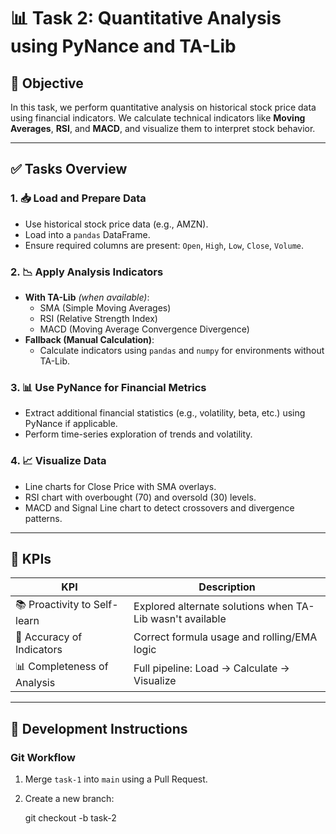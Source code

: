 # 📊 Task 2: Quantitative Analysis using PyNance and TA-Lib

## 📝 Objective
In this task, we perform quantitative analysis on historical stock price data using financial indicators. We calculate technical indicators like **Moving Averages**, **RSI**, and **MACD**, and visualize them to interpret stock behavior.

---

## ✅ Tasks Overview

### 1. 📥 Load and Prepare Data
- Use historical stock price data (e.g., AMZN).
- Load into a `pandas` DataFrame.
- Ensure required columns are present: `Open`, `High`, `Low`, `Close`, `Volume`.

### 2. 📉 Apply Analysis Indicators
- **With TA-Lib** *(when available)*:
  - SMA (Simple Moving Averages)
  - RSI (Relative Strength Index)
  - MACD (Moving Average Convergence Divergence)
- **Fallback (Manual Calculation)**:
  - Calculate indicators using `pandas` and `numpy` for environments without TA-Lib.

### 3. 📊 Use PyNance for Financial Metrics
- Extract additional financial statistics (e.g., volatility, beta, etc.) using PyNance if applicable.
- Perform time-series exploration of trends and volatility.

### 4. 📈 Visualize Data
- Line charts for Close Price with SMA overlays.
- RSI chart with overbought (70) and oversold (30) levels.
- MACD and Signal Line chart to detect crossovers and divergence patterns.

---

## 🧪 KPIs

| KPI                          | Description                                               |
|-----------------------------|-----------------------------------------------------------|
| 📚 Proactivity to Self-learn | Explored alternate solutions when TA-Lib wasn't available |
| 🎯 Accuracy of Indicators    | Correct formula usage and rolling/EMA logic               |
| 📊 Completeness of Analysis  | Full pipeline: Load → Calculate → Visualize               |

---

## 🚀 Development Instructions

### Git Workflow

1. Merge `task-1` into `main` using a Pull Request.
2. Create a new branch:
 
   git checkout -b task-2
